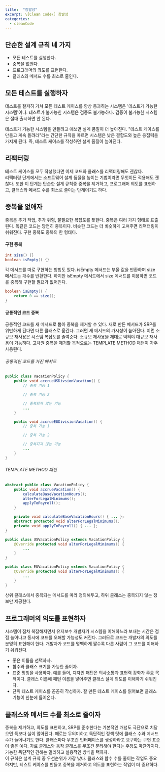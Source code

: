 ```yaml
---
title:  "창발성"
excerpt: \[Clean Code\] 창발성
categories:
  - cleanCode
---
```


## 단순한 설계 규칙 네 가지
- 모든 테스트를 실행한다.
- 중복을 없앤다.
- 프로그래머의 의도를 표현한다.
- 클래스와 메서드 수를 최소로 줄인다.

## 모든 테스트를 실행하자
테스트를 철저히 거쳐 모든 테스트 케이스를 항상 통과하는 시스템은 '테스트가 가능한 시스템'이다. 테스트가 불가능한 시스템은 검증도 불가능하다. 검증이 불가능한 시스템은 절대 출시하면 안 된다.  

테스트가 가능한 시스템을 만들려고 애쓰면 설계 품질이 더 높아진다. "테스트 케이스를 만들고 계속 돌려라"라는 간단한 규칙을 따르면 시스템은 낮은 결합도와 높은 응집력을 가지게 된다. 즉, 테스트 케이스를 작성하면 설계 품질이 높아진다.

## 리팩터링
테스트 케이스를 모두 작성했다면 이제 코드와 클래스를 리팩터링해도 괜찮다.  
리팩터링 단계에서는 소프트웨어 설계 품질을 높이는 기법이라면 무엇이든 적용해도 괜찮다. 또한 이 단계는 단순한 설계 규칙중 중복을 제거하고, 프로그래머 의도를 표현하고, 클래스와 메서드 수를 최소로 줄이는 단계이기도 하다.

## 중복을 없애자
중복은 추가 작업, 추가 위험, 불필요한 복잡도를 뜻한다. 중복은 여러 가지 형태로 표출된다. 똑같은 코드는 당연히 중복이다. 비슷한 코드는 더 비슷하게 고쳐주면 리팩터링이 쉬워진다. 구현 중복도 중복의 한 형태다.

#### 구현 중복

  
```java
int size() {}
boolean isEmpty() {}
```  

각 메서드를 따로 구현하는 방법도 있다. isEmpty 메서드는 부울 값을 반환하며 size 메서드는 개수를 반환한다. 하지만 isEmpty 메서드에서 size 메서드를 이용하면 코드를 중복해 구현할 필요가 없어진다.

  
```java
boolean isEmpty() {
    return 0 == size();
}
```  

#### 공통적인 코드 중복
공통적인 코드를 새 메서드로 뽑아 중복을 제거할 수 있다. 새로 만든 메서드가 SRP를 위반하게 된다면 다른 클래스로 옮긴다. 그러면 새 메서드의 가시성이 높아진다. 이런 소규모 재사용은 시스템 복잡도를 줄여준다. 소규모 재사용을 제대로 익혀야 대규모 재사용이 가능하다. 고차원 중복을 제거할 목적으로는 TEMPLATE METHOD 패턴이 자주 사용된다.

###### 공통적인 코드를 가진 메서드
  
```java
public class VacationPolicy {
    public void accrueUSDivsionVacation() {
        // 중복 기능 1

        // 중복 기능 2

        // 중복되지 않는 기능
        ...
    }

    public void accrueEUDivisionVacation() {
        // 중복 기능 1

        // 중복 기능 2

        // 중복되지 않는 기능
        ...
    }
}
```  

###### TEMPLATE METHOD 패턴
  
```java
abstract public class VacationPolicy {
    public void accrueVacation() {
        calculateBaseVacationHours();
        alterForLegalMinimums();
        applyToPayroll();
    }

    private void calculateBaseVacationHours() { ... };
    abstract protected void alterForLegalMinimums();
    private void applyToPayroll() { ... };
}

public class USVacationPolicy extends VacationPolicy {
    @Override protected void alterForLegalMinimums() {
        ...
    }
}

public class EUVacationPolicy extends VacationPolicy {
    @Override protected void alterForLegalMinimums() {
        ...
    }
}
```  

상위 클래스에서 중복되는 메서드를 미리 정의해두고, 하위 클래스는 중복되지 않는 정보만 제공한다.

## 프로그래머의 의도를 표현하자
시스템이 점차 복잡해지면서 유지보수 개발자가 시스템을 이해하느라 보내는 시간은 점점 늘어나고 동시에 코드를 오해할 가능성도 커진다. 그러므로 코드는 개발자의 의도를 분명히 표현해야 한다. 개발자가 코드를 명백하게 짤수록 다른 사람이 그 코드를 이해하기 쉬워진다.

- 좋은 이름을 선택하자.
- 함수와 클래스 크기를 가능한 줄이자.
- 표준 명칭을 사용하자. 예를 들어, 디자인 패턴은 의사소통과 표현력 강화가 주요 목적이다. 클래스 이름에 패턴 이름을 넣어주면 클래스 설계 의도를 이해하기 쉬워진다.
- 단위 테스트 케이스를 꼼꼼히 작성하자. 잘 만든 테스트 케이스를 읽어보면 클래스 기능이 한눈에 들어온다.

## 클래스와 메서드 수를 최소로 줄이자
중복을 제거하고, 의도를 표현하고, SRP를 준수한다는 기본적인 개념도 극단으로 치달으면 득보다 실이 많아진다. 때로는 무의미하고 독단적인 정책 탓에 클래스 수와 메서드 수가 늘어나기도 한다. 클래스마다 무조건 인터페이스를 생성하라고 요구하는 구현 표준이 좋은 예다. 자료 클래스와 동작 클래스를 무조건 분리해야 한다는 주장도 마찬가지다. 가능한 독단적인 견해는 멀리하고 실용적인 방식을 택하자.  
이 규칙은 설계 규칙 중 우선순위가 가장 낮다. 클래스와 함수 수를 줄이는 작업도 중요하지만, 테스트 케이스를 만들고 중복을 제거하고 의도를 표현하는 작업이 더 중요하다.